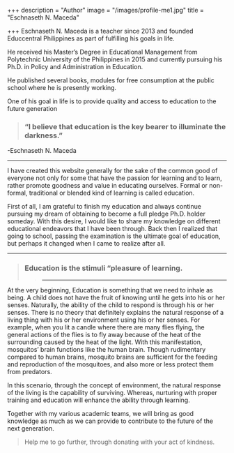 +++
description = "Author"
image = "/images/profile-me1.jpg"
title = "Eschnaseth N. Maceda"

+++
Eschnaseth N. Maceda is a teacher since 2013 and founded Educcentral Philippines as part of fulfilling his goals in life.

He received his Master’s Degree in Educational Management from Polytechnic University of the Philippines in 2015 and currently pursuing his Ph.D. in Policy and Administration in Education.

He published several books, modules for free consumption at the public school where he is presently working.

One of his goal in life is to provide quality and access to education to the future generation

> ### “I believe that education is the key bearer to illuminate the darkness.”

\-Eschnaseth N. Maceda

***

I have created this website generally for the sake of the common good of everyone not only for some that have the passion for learning and to learn, rather promote goodness and value in educating ourselves. Formal or non-formal, traditional or blended kind of learning is called education.

First of all, I am grateful to finish my education and always continue pursuing my dream of obtaining to become a full pledge Ph.D. holder someday. With this desire, I would like to share my knowledge on different educational endeavors that I have been through. Back then I realized that going to school, passing the examination is the ultimate goal of education, but perhaps it changed when I came to realize after all.

***

> ### Education is the stimuli “pleasure of learning.
>
> > ***

At the very beginning, Education is something that we need to inhale as being. A child does not have the fruit of knowing until he gets into his or her senses. Naturally, the ability of the child to respond is through his or her senses. There is no theory that definitely explains the natural response of a living thing with his or her environment using his or her senses. For example, when you lit a candle where there are many flies flying, the general actions of the flies is to fly away because of the heat of the surrounding caused by the heat of the light. With this manifestation, mosquitos’ brain functions like the human brain. Though rudimentary compared to human brains, mosquito brains are sufficient for the feeding and reproduction of the mosquitoes, and also more or less protect them from predators.

In this scenario, through the concept of environment, the natural response of the living is the capability of surviving. Whereas, nurturing with proper training and education will enhance the ability through learning.

Together with my various academic teams, we will bring as good knowledge as much as we can provide to contribute to the future of the next generation.

> Help me to go further, through donating with your act of kindness.